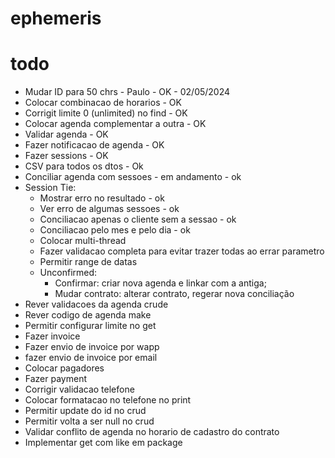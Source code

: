 # ephemeris

# todo
* Mudar ID para 50 chrs - Paulo - OK - 02/05/2024
* Colocar combinacao de horarios - OK
* Corrigit limite 0 (unlimited) no find - OK
* Colocar agenda complementar a outra - OK
* Validar agenda - OK
* Fazer notificacao de agenda - OK
* Fazer sessions - OK
* CSV para todos os dtos - Ok
* Conciliar agenda com sessoes - em andamento - ok
* Session Tie:
    - Mostrar erro no resultado - ok
    - Ver erro de algumas sessoes - ok
    - Conciliacao apenas o cliente sem a sessao - ok
    - Conciliacao pelo mes e pelo dia - ok
    - Colocar multi-thread 
    - Fazer validacao completa para evitar trazer todas ao errar parametro
    - Permitir range de datas
    - Unconfirmed:
        - Confirmar: criar nova agenda e linkar com a antiga;
        - Mudar contrato: alterar contrato, regerar nova conciliação
* Rever validacoes da agenda crude
* Rever codigo de agenda make
* Permitir configurar limite no get
* Fazer invoice
* Fazer envio de invoice por wapp
* fazer envio de invoice por email
* Colocar pagadores
* Fazer payment
* Corrigir validacao telefone
* Colocar formatacao no telefone no print
* Permitir update do id no crud
* Permitir volta a ser null no crud
* Validar conflito de agenda no horario de cadastro do contrato
* Implementar get com like em package